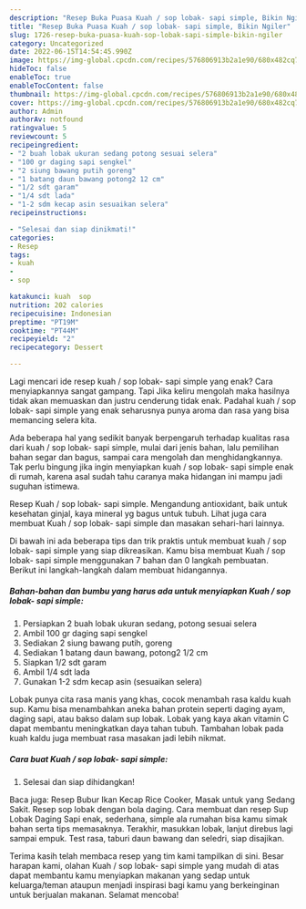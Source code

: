 ```yaml
---
description: "Resep Buka Puasa Kuah / sop lobak- sapi simple, Bikin Ngiler"
title: "Resep Buka Puasa Kuah / sop lobak- sapi simple, Bikin Ngiler"
slug: 1726-resep-buka-puasa-kuah-sop-lobak-sapi-simple-bikin-ngiler
category: Uncategorized
date: 2022-06-15T14:54:45.990Z
image: https://img-global.cpcdn.com/recipes/576806913b2a1e90/680x482cq70/kuah-sop-lobak-sapi-simple-foto-resep-utama.jpg
hideToc: false
enableToc: true
enableTocContent: false
thumbnail: https://img-global.cpcdn.com/recipes/576806913b2a1e90/680x482cq70/kuah-sop-lobak-sapi-simple-foto-resep-utama.jpg
cover: https://img-global.cpcdn.com/recipes/576806913b2a1e90/680x482cq70/kuah-sop-lobak-sapi-simple-foto-resep-utama.jpg
author: Admin
authorAv: notfound
ratingvalue: 5
reviewcount: 5
recipeingredient:
- "2 buah lobak ukuran sedang potong sesuai selera"
- "100 gr daging sapi sengkel"
- "2 siung bawang putih goreng"
- "1 batang daun bawang potong2 12 cm"
- "1/2 sdt garam"
- "1/4 sdt lada"
- "1-2 sdm kecap asin sesuaikan selera"
recipeinstructions:

- "Selesai dan siap dinikmati!"
categories:
- Resep
tags:
- kuah
- 
- sop

katakunci: kuah  sop 
nutrition: 202 calories
recipecuisine: Indonesian
preptime: "PT19M"
cooktime: "PT44M"
recipeyield: "2"
recipecategory: Dessert

---
```



Lagi mencari ide resep kuah / sop lobak- sapi simple yang enak? Cara menyiapkannya sangat gampang. Tapi Jika keliru mengolah maka hasilnya tidak akan memuaskan dan justru cenderung tidak enak. Padahal kuah / sop lobak- sapi simple yang enak seharusnya punya aroma dan rasa yang bisa memancing selera kita.


Ada beberapa hal yang sedikit banyak berpengaruh terhadap kualitas rasa dari kuah / sop lobak- sapi simple, mulai dari jenis bahan, lalu pemilihan bahan segar dan bagus, sampai cara mengolah dan menghidangkannya. Tak perlu bingung jika ingin menyiapkan kuah / sop lobak- sapi simple enak di rumah, karena asal sudah tahu caranya maka hidangan ini mampu jadi suguhan istimewa.

Resep Kuah / sop lobak- sapi simple. Mengandung antioxidant, baik untuk kesehatan ginjal, kaya mineral yg bagus untuk tubuh. Lihat juga cara membuat Kuah / sop lobak- sapi simple dan masakan sehari-hari lainnya.


Di bawah ini ada beberapa tips dan trik praktis untuk membuat kuah / sop lobak- sapi simple yang siap dikreasikan. Kamu bisa membuat Kuah / sop lobak- sapi simple menggunakan 7 bahan dan 0 langkah pembuatan. Berikut ini langkah-langkah dalam membuat hidangannya.

<!--inarticleads1-->

##### Bahan-bahan dan bumbu yang harus ada untuk menyiapkan Kuah / sop lobak- sapi simple:

1. Persiapkan 2 buah lobak ukuran sedang, potong sesuai selera
1. Ambil 100 gr daging sapi sengkel
1. Sediakan 2 siung bawang putih, goreng
1. Sediakan 1 batang daun bawang, potong2 1/2 cm
1. Siapkan 1/2 sdt garam
1. Ambil 1/4 sdt lada
1. Gunakan 1-2 sdm kecap asin (sesuaikan selera)


Lobak punya cita rasa manis yang khas, cocok menambah rasa kaldu kuah sup. Kamu bisa menambahkan aneka bahan protein seperti daging ayam, daging sapi, atau bakso dalam sup lobak. Lobak yang kaya akan vitamin C dapat membantu meningkatkan daya tahan tubuh. Tambahan lobak pada kuah kaldu juga membuat rasa masakan jadi lebih nikmat. 

<!--inarticleads2-->

##### Cara buat Kuah / sop lobak- sapi simple:


1. Selesai dan siap dihidangkan!

Baca juga: Resep Bubur Ikan Kecap Rice Cooker, Masak untuk yang Sedang Sakit. Resep sop lobak dengan bola daging. Cara membuat dan resep Sup Lobak Daging Sapi enak, sederhana, simple ala rumahan bisa kamu simak bahan serta tips memasaknya. Terakhir, masukkan lobak, lanjut direbus lagi sampai empuk. Test rasa, taburi daun bawang dan seledri, siap disajikan. 

Terima kasih telah membaca resep yang tim kami tampilkan di sini. Besar harapan kami, olahan Kuah / sop lobak- sapi simple yang mudah di atas dapat membantu kamu menyiapkan makanan yang sedap untuk keluarga/teman ataupun menjadi inspirasi bagi kamu yang berkeinginan untuk berjualan makanan. Selamat mencoba!
